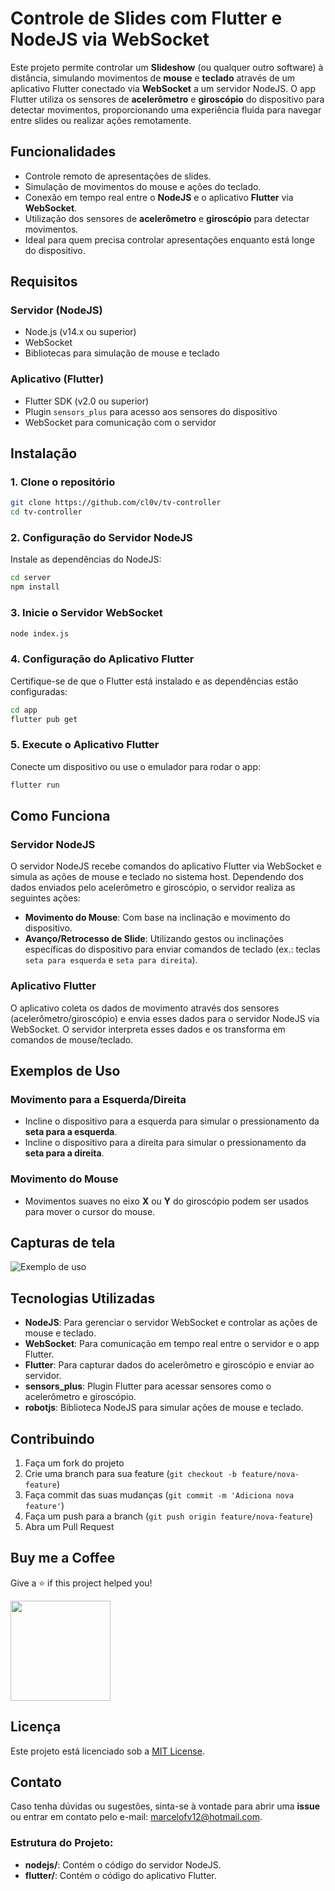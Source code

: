 # Controle de Slides com Flutter e NodeJS via WebSocket

Este projeto permite controlar um **Slideshow** (ou qualquer outro software) à distância, simulando movimentos de **mouse** e **teclado** através de um aplicativo Flutter conectado via **WebSocket** a um servidor NodeJS. O app Flutter utiliza os sensores de **acelerômetro** e **giroscópio** do dispositivo para detectar movimentos, proporcionando uma experiência fluida para navegar entre slides ou realizar ações remotamente.

## Funcionalidades

- Controle remoto de apresentações de slides.
- Simulação de movimentos do mouse e ações do teclado.
- Conexão em tempo real entre o **NodeJS** e o aplicativo **Flutter** via **WebSocket**.
- Utilização dos sensores de **acelerômetro** e **giroscópio** para detectar movimentos.
- Ideal para quem precisa controlar apresentações enquanto está longe do dispositivo.

## Requisitos

### Servidor (NodeJS)

- Node.js (v14.x ou superior)
- WebSocket
- Bibliotecas para simulação de mouse e teclado

### Aplicativo (Flutter)

- Flutter SDK (v2.0 ou superior)
- Plugin `sensors_plus` para acesso aos sensores do dispositivo
- WebSocket para comunicação com o servidor

## Instalação

### 1. Clone o repositório

```bash
git clone https://github.com/cl0v/tv-controller
cd tv-controller
```

### 2. Configuração do Servidor NodeJS

Instale as dependências do NodeJS:

```bash
cd server
npm install
```

### 3. Inicie o Servidor WebSocket

```bash
node index.js
```

### 4. Configuração do Aplicativo Flutter

Certifique-se de que o Flutter está instalado e as dependências estão configuradas:

```bash
cd app
flutter pub get
```

### 5. Execute o Aplicativo Flutter

Conecte um dispositivo ou use o emulador para rodar o app:

```bash
flutter run
```

## Como Funciona

### Servidor NodeJS

O servidor NodeJS recebe comandos do aplicativo Flutter via WebSocket e simula as ações de mouse e teclado no sistema host. Dependendo dos dados enviados pelo acelerômetro e giroscópio, o servidor realiza as seguintes ações:

- **Movimento do Mouse**: Com base na inclinação e movimento do dispositivo.
- **Avanço/Retrocesso de Slide**: Utilizando gestos ou inclinações específicas do dispositivo para enviar comandos de teclado (ex.: teclas `seta para esquerda` e `seta para direita`).

### Aplicativo Flutter

O aplicativo coleta os dados de movimento através dos sensores (acelerômetro/giroscópio) e envia esses dados para o servidor NodeJS via WebSocket. O servidor interpreta esses dados e os transforma em comandos de mouse/teclado.

## Exemplos de Uso

### Movimento para a Esquerda/Direita

- Incline o dispositivo para a esquerda para simular o pressionamento da **seta para a esquerda**.
- Incline o dispositivo para a direita para simular o pressionamento da **seta para a direita**.

### Movimento do Mouse

- Movimentos suaves no eixo **X** ou **Y** do giroscópio podem ser usados para mover o cursor do mouse.

## Capturas de tela
![Exemplo de uso](/screenshots/output.gif)

## Tecnologias Utilizadas

- **NodeJS**: Para gerenciar o servidor WebSocket e controlar as ações de mouse e teclado.
- **WebSocket**: Para comunicação em tempo real entre o servidor e o app Flutter.
- **Flutter**: Para capturar dados do acelerômetro e giroscópio e enviar ao servidor.
- **sensors_plus**: Plugin Flutter para acessar sensores como o acelerômetro e giroscópio.
- **robotjs**: Biblioteca NodeJS para simular ações de mouse e teclado.

## Contribuindo

1. Faça um fork do projeto
2. Crie uma branch para sua feature (`git checkout -b feature/nova-feature`)
3. Faça commit das suas mudanças (`git commit -m 'Adiciona nova feature'`)
4. Faça um push para a branch (`git push origin feature/nova-feature`)
5. Abra um Pull Request

## Buy me a Coffee

Give a ⭐️ if this project helped you!

<a href="https://www.patreon.com/cl0v">
  <img src="https://c5.patreon.com/external/logo/become_a_patron_button@2x.png" width="160">
</a>

## Licença

Este projeto está licenciado sob a [MIT License](LICENSE).

## Contato

Caso tenha dúvidas ou sugestões, sinta-se à vontade para abrir uma **issue** ou entrar em contato pelo e-mail: [marcelofv12@hotmail.com](mailto:marcelofv12@hotmail.com).

### Estrutura do Projeto:

- **nodejs/**: Contém o código do servidor NodeJS.
- **flutter/**: Contém o código do aplicativo Flutter.
